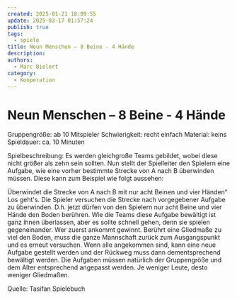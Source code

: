 ```yaml
---
created: 2025-01-21 18:09:55
update: 2025-03-17 01:57:24
publish: true
tags:
  - spiele
title: Neun Menschen – 8 Beine - 4 Hände
description: 
authors:
  - Marc Bielert
category:
  - Kooperation
---
```


# Neun Menschen – 8 Beine - 4 Hände

Gruppengröße: ab 10 Mitspieler
Schwierigkeit: recht einfach
Material: keins
Spieldauer: ca. 10 Minuten

Spielbeschreibung: Es werden gleichgroße Teams gebildet, wobei diese nicht größer als zehn sein sollten. Nun stellt der Spielleiter den Spielern eine Aufgabe, wie eine vorher bestimmte Strecke von A nach B überwinden müssen. Diese kann zum Beispiel wie folgt aussehen:

Überwindet die Strecke von A nach B mit nur acht Beinen und vier Händen“ Los geht's. Die Spieler versuchen die Strecke nach vorgegebener Aufgabe zu überwinden. D.h. jetzt dürfen von den Spielern nur acht Beine und vier Hände den Boden berühren. Wie die Teams diese Aufgabe bewältigt ist ganz ihnen überlassen, aber es sollte schnell gehen, denn sie spielen gegeneinander. Wer zuerst ankommt gewinnt. Berührt eine Gliedmaße zu viel den Boden, muss die ganze Mannschaft zurück zum Ausgangspunkt und es erneut versuchen. Wenn alle angekommen sind, kann eine neue Aufgabe gestellt werden und der Rückweg muss dann dementsprechend bewältigt werden. Die Aufgaben müssen natürlich der Gruppengröße und dem Alter entsprechend angepasst werden. Je weniger Leute, desto weniger Gliedmaßen.

Quelle:
Tasifan Spielebuch